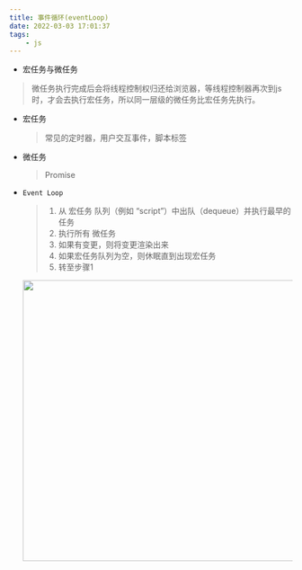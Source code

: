 ```yaml
---
title: 事件循环(eventLoop)
date: 2022-03-03 17:01:37
tags:
    - js
---
```

- 宏任务与微任务
<!--more-->
  > 微任务执行完成后会将线程控制权归还给浏览器，等线程控制器再次到js时，才会去执行宏任务，所以同一层级的微任务比宏任务先执行。

  - 宏任务

    > 常见的定时器，用户交互事件，脚本标签

  - 微任务

    > Promise

- `Event Loop`
  > 1. 从 宏任务 队列（例如 “script”）中出队（dequeue）并执行最早的任务
  > 2. 执行所有 微任务
  > 3. 如果有变更，则将变更渲染出来
  > 4. 如果宏任务队列为空，则休眠直到出现宏任务
  > 5. 转至步骤1

   <img src="https://gitee.com/buxiaoxing/image-bed/raw/master/img/image-20220228180358392.png" width="500px" />